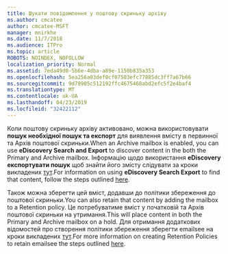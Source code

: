 ```yaml
---
title: Шукати повідомлення у поштову скриньку архіву
ms.author: cmcatee
author: cmcatee-MSFT
manager: mnirkhe
ms.date: 11/7/2018
ms.audience: ITPro
ms.topic: article
ROBOTS: NOINDEX, NOFOLLOW
localization_priority: Normal
ms.assetid: 7eda49d0-5b6e-4dba-a89e-1150b835a353
ms.openlocfilehash: 5ea256a03def0cf07503efc77885dc3ff7a67b66
ms.sourcegitcommit: 9d78905c512192ffc4675468abd2efc5f2e4baf4
ms.translationtype: MT
ms.contentlocale: uk-UA
ms.lasthandoff: 04/23/2019
ms.locfileid: "32422112"
---
```

<span data-ttu-id="e4461-102">Коли поштову скриньку архіву активовано, можна використовувати **пошук необхідної пошук та експорт** для виявлення вмісту в первинної та Архів поштової скриньки.</span><span class="sxs-lookup"><span data-stu-id="e4461-102">When an Archive mailbox is enabled, you can use **eDiscovery Search and Export** to discover content in the both the Primary and Archive mailbox.</span></span> <span data-ttu-id="e4461-103">Інформацію щодо використання **eDiscovery експортувати пошук** щоб знайти його змісту слідувати за кроки викладених [тут](https://docs.microsoft.com/office365/securitycompliance/export-search-results).</span><span class="sxs-lookup"><span data-stu-id="e4461-103">For information on using **eDiscovery Search Export** to find that content, follow the steps outlined [here](https://docs.microsoft.com/office365/securitycompliance/export-search-results).</span></span>
  
<span data-ttu-id="e4461-104">Також можна зберегти цей вміст, додавши до політики збереження до поштової скриньки.</span><span class="sxs-lookup"><span data-stu-id="e4461-104">You can also retain that content by adding the mailbox to a Retention policy.</span></span> <span data-ttu-id="e4461-105">Це потребуватиме вміст у початковій та Архів поштової скриньки на утримання.</span><span class="sxs-lookup"><span data-stu-id="e4461-105">This will place content in both the Primary and Archive mailbox on a hold.</span></span> <span data-ttu-id="e4461-106">Для отримання додаткових відомостей про створення політики збереження зберегти emailsee на кроки викладених [тут](https://docs.microsoft.com/Office365/securitycompliance/retention-policies).</span><span class="sxs-lookup"><span data-stu-id="e4461-106">For more information on creating Retention Policies to retain emailsee the steps outlined [here](https://docs.microsoft.com/Office365/securitycompliance/retention-policies).</span></span>
  


